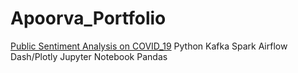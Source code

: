 # Apoorva_Portfolio
[Public Sentiment Analysis on COVID_19](https://github.com/ApoorvaShukla88/DataZCW-Final-Project)
Python
Kafka
Spark
Airflow
Dash/Plotly
Jupyter Notebook
Pandas